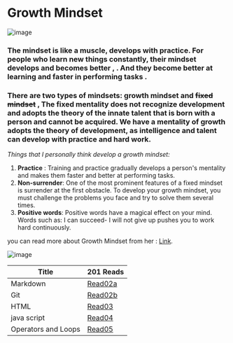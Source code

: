 # Growth Mindset
![image](https://thumbs.dreamstime.com/z/fixed-mindset-vs-growth-concept-hand-drawing-success-black-marker-transparent-wipe-board-149297162.jpg)
### The mindset is like a muscle, develops with practice. For people who learn new things constantly, their mindset develops and becomes better , . And they become better at learning and faster in performing tasks .

### There are two types of mindsets: growth mindset and ~~fixed mindset~~ , The fixed mentality does not recognize development and adopts the theory of the innate talent that is born with a person and cannot be acquired. We have a mentality of growth adopts the theory of development, as intelligence and talent can develop with practice and hard work.

*Things that I personally think develop a growth mindset:*
 1. **Practice** : Training and practice gradually develops a person's mentality and makes them faster and better at performing tasks.
 2. **Non-surrender**: One of the most prominent features of a fixed mindset is surrender at the first obstacle. To develop your growth mindset, you must challenge the problems you face and try to solve them several times.
 3. **Positive words**: Positive words have a magical effect on your mind. Words such as: I can succeed- I will not give up pushes you to work hard continuously.

 you can read more about Growth Mindset from her : [Link](https://www.atlassian.com/blog/inside-atlassian/growth-mindset).

 ![image](https://www.ntaskmanager.com/wp-content/uploads/2019/05/fixed-vs-growth-mindset-blog-header-2.png)




| Title                                  | 201 Reads                                                          |
| ---------------------------------------| ------------------------------------------------------------------ |
| Markdown                               | [Read02a](https://hamzhsuilik.github.io/reading-notes/read2a)      |
| Git                                    | [Read02b](https://hamzhsuilik.github.io/reading-notes/read2b)      |
| HTML                                   | [Read03](https://hamzhsuilik.github.io/reading-notes/read3)        |
| java script                            | [Read04](https://hamzhsuilik.github.io/reading-notes/read4)        |
| Operators and Loops                    | [Read05](https://hamzhsuilik.github.io/reading-notes/read5)        |

